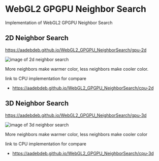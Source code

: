 # WebGL2 GPGPU Neighbor Search

Implementation of WebGL2 GPGPU Neighbor Search

## 2D Neighbor Search

https://aadebdeb.github.io/WebGL2_GPGPU_NeighborSearch/gpu-2d

![image of 2d neighbor search](https://user-images.githubusercontent.com/10070637/55486501-62293a00-5667-11e9-9629-116b7db99a43.png)

More neighbors make warmer color, less neighbors make cooler color.

link to CPU implementation for compare

 * https://aadebdeb.github.io/WebGL2_GPGPU_NeighborSearch/cpu-2d

## 3D Neighbor Search

https://aadebdeb.github.io/WebGL2_GPGPU_NeighborSearch/gpu-3d

![image of 3d neighbor search](https://user-images.githubusercontent.com/10070637/55486519-681f1b00-5667-11e9-949b-4537fd3db612.png)

More neighbors make warmer color, less neighbors make cooler color

link to CPU implementation for compare

* https://aadebdeb.github.io/WebGL2_GPGPU_NeighborSearch/cpu-3d